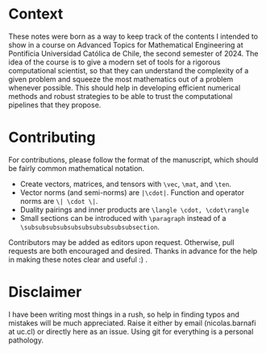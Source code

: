 # Context

These notes were born as a way to keep track of the contents I intended to show in a course on Advanced Topics for Mathematical Engineering at Pontificia Universidad Católica de Chile, the second semester of 2024. The idea of the course is to give a modern set of tools for a rigorous computational scientist, so that they can understand the complexity of a given problem and squeeze the most mathematics out of a problem whenever possible. This should help in developing efficient numerical methods and robust strategies to be able to trust the computational pipelines that they propose. 

# Contributing

For contributions, please follow the format of the manuscript, which should be fairly common mathematical notation. 

  - Create vectors, matrices, and tensors with `\vec`, `\mat`, and `\ten`.
  - Vector norms (and semi-norms) are `|\cdot|`. Function and operator norms are `\| \cdot \|`.
  - Duality pairings and inner products are `\langle \cdot, \cdot\rangle`
  - Small sections can be introduced with `\paragraph` instead of a `\subsubsubsubsubsubsubsubsubsubsection`. 

Contributors may be added as editors upon request. Otherwise, pull requests are both encouraged and desired. Thanks in advance for the help in making these notes clear and useful :) . 

# Disclaimer

I have been writing most things in a rush, so help in finding typos and mistakes will be much appreciated. Raise it either by email (nicolas.barnafi at uc.cl) or directly here as an issue. Using git for everything is a personal pathology.

